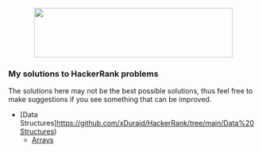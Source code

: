 <p align="center">
  <img width=400" height="100" src="https://blog.hackerrank.com/wp-content/uploads/2017/10/logo_HRwordmark2700x670_2-1.png">
</p>

### My solutions to HackerRank problems

The solutions here may not be the best possible solutions, thus feel free to make suggestions if you see something that can be improved. 

* [Data Structures]https://github.com/xDuraid/HackerRank/tree/main/Data%20Structures)
  * [Arrays](https://github.com/xDuraid/HackerRank/tree/main/Data%20Structures/Arrays)
